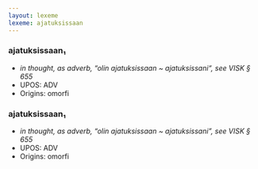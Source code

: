 ```yaml
---
layout: lexeme
lexeme: ajatuksissaan
---
```


###  ajatuksissaan₁

* _in thought, as adverb, “olin ajatuksissaan ~ ajatuksissani“, see VISK § 655_
* UPOS:  ADV
* Origins: omorfi 


###  ajatuksissaan₁

* _in thought, as adverb, “olin ajatuksissaan ~ ajatuksissani”, see VISK § 655_
* UPOS:  ADV
* Origins: omorfi 

